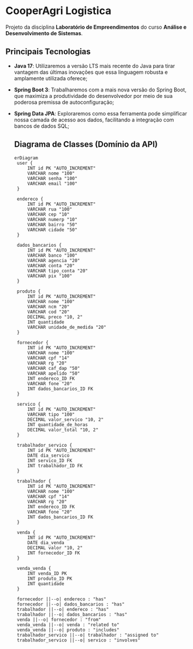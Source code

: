 # **CooperAgri Logistica**
Projeto da disciplina **Laboratório de Empreendimentos** do curso **Análise e Desenvolvimento de Sistemas**.

## Principais Tecnologias
 - **Java 17**: Utilizaremos a versão LTS mais recente do Java para tirar vantagem das últimas inovações que essa linguagem robusta e amplamente utilizada oferece;
 - **Spring Boot 3**: Trabalharemos com a mais nova versão do Spring Boot, que maximiza a produtividade do desenvolvedor por meio de sua poderosa premissa de autoconfiguração;
 - **Spring Data JPA**: Exploraremos como essa ferramenta pode simplificar nossa camada de acesso aos dados, facilitando a integração com bancos de dados SQL;
   
   ## Diagrama de Classes (Domínio da API)
   ```mermaid
   erDiagram
    user {
        INT id PK "AUTO_INCREMENT"
        VARCHAR nome "100"
        VARCHAR senha "100"
        VARCHAR email "100"
    }

    endereco {
        INT id PK "AUTO_INCREMENT"
        VARCHAR rua "100"
        VARCHAR cep "10"
        VARCHAR numerp "10"
        VARCHAR bairro "50"
        VARCHAR cidade "50"
    }

    dados_bancarios {
        INT id PK "AUTO_INCREMENT"
        VARCHAR banco "100"
        VARCHAR agencia "20"
        VARCHAR conta "20"
        VARCHAR tipo_conta "20"
        VARCHAR pix "100"
    }

    produto {
        INT id PK "AUTO_INCREMENT"
        VARCHAR nome "100"
        VARCHAR ncm "20"
        VARCHAR cod "20"
        DECIMAL preco "10, 2"
        INT quantidade
        VARCHAR unidade_de_medida "20"
    }

    fornecedor {
        INT id PK "AUTO_INCREMENT"
        VARCHAR nome "100"
        VARCHAR cpf "14"
        VARCHAR rg "20"
        VARCHAR caf_dap "50"
        VARCHAR apelido "50"
        INT endereco_ID FK
        VARCHAR fone "20"
        INT dados_bancarios_ID FK
    }

    servico {
        INT id PK "AUTO_INCREMENT"
        VARCHAR tipo "100"
        DECIMAL valor_servico "10, 2"
        INT quantidade_de_horas
        DECIMAL valor_total "10, 2"
    }

    trabalhador_servico {
        INT id PK "AUTO_INCREMENT"
        DATE dia_servico
        INT servico_ID FK
        INT trabalhador_ID FK
    }

    trabalhador {
        INT id PK "AUTO_INCREMENT"
        VARCHAR nome "100"
        VARCHAR cpf "14"
        VARCHAR rg "20"
        INT endereco_ID FK
        VARCHAR fone "20"
        INT dados_bancarios_ID FK
    }

    venda {
        INT id PK "AUTO_INCREMENT"
        DATE dia_venda
        DECIMAL valor "10, 2"
        INT fornecedor_ID FK
    }

    venda_venda {
        INT venda_ID PK
        INT produto_ID PK
        INT quantidade
    }

    fornecedor ||--o| endereco : "has"
    fornecedor ||--o| dados_bancarios : "has"
    trabalhador ||--o| endereco : "has"
    trabalhador ||--o| dados_bancarios : "has"
    venda ||--o| fornecedor : "from"
    venda_venda ||--o| venda : "related to"
    venda_venda ||--o| produto : "includes"
    trabalhador_servico ||--o| trabalhador : "assigned to"
    trabalhador_servico ||--o| servico : "involves"
```
